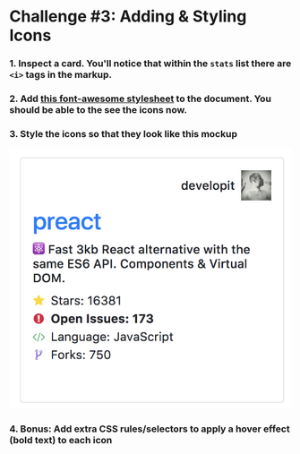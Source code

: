 # Challenge #3: Adding & Styling Icons

### 1. Inspect a card. You'll notice that within the `stats` list there are `<i>` tags in the markup.
### 2. Add [this font-awesome stylesheet](https://maxcdn.bootstrapcdn.com/font-awesome/4.7.0/css/font-awesome.min.css) to the document. You should be able to the see the icons now.
### 3. Style the icons so that they look like this mockup

![this mockup](./img/icons.png)
### 4. **Bonus:** Add extra CSS rules/selectors to apply a hover effect (bold text) to each icon
